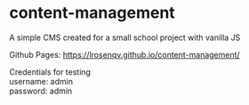 # content-management

A simple CMS created for a small school project with vanilla JS

Github Pages: https://lrosenqv.github.io/content-management/

Credentials for testing </br>
username: admin </br>
password: admin
